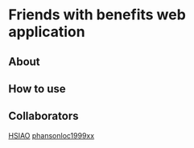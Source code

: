 # Friends with benefits web application

## About

## How to use

## Collaborators
[HSIAO](https://github.com/1653106)
[phansonloc1999xx](https://github.com/phansonloc1999)
